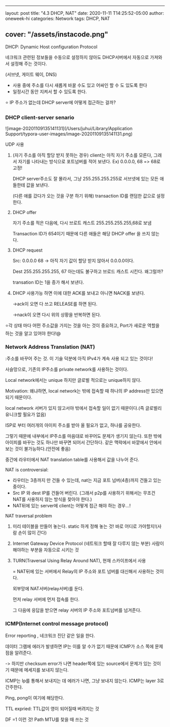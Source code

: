
---
layout: post
title:  "4.3  DHCP,  NAT"
date:   2020-11-11 T14:25:52-05:00
author: oneweek-hi
categories: Network
tags:   DHCP, NAT

cover:  "/assets/instacode.png"
---


DHCP: Dynamic Host configuration Protocol

네크워크 관련된 정보들을 수동으로 설정하지 않아도 DHCP서버에서 자동으로 가져와서 설정해 주는 것이다.

(서브넷, 게이트 웨이, DNS)

- 사용 중에 주소를 다시 새롭게 바꿀 수도 있고 어싸인 할 수 도 있도록 한다
- 일정시간 동안 지켜서 할 수 있도록 한다.



:star: IP 주소가 없는데 DHCP server에 어떻게 접근하는 걸까?

### DHCP client-server senario

![image-20201109135141131](/Users/juhui/Library/Application Support/typora-user-images/image-20201109135141131.png)

UDP 사용

1. (자기 주소를 아직 할당 받지 못하는 경우) client는 아직 자기 주소를 모른다, 그래서 자기를 나타내는 방식으로 포트넘버를 적어 보낸다. Ex) 0.0.0.0, 68             => 68로 고정!

   DHCP server주소도 잘 몰라서, 그냥 255.255.255.255로 서브넷에 있는 모든 애들한테 값을 보낸다.

   (다른 애를 갔다가 오는 것을 구분 하기 위해) transaction ID를 랜덤한 값으로 설정한다. 

2. DHCP offer

   자기 주소를 적은 다음에, 다시 브로트 캐스트 255.255.255.255,68로 보냄

   Transaction ID가 654이기 때문에 다른 애들은 해당 DHCP offer 을 쓰지 않는다.

3. DHCP request

   Src: 0.0.0.0 68 -> 아직 자기 값이 할당 받지 않아서 0.0.0.0이다.

   Dest 255.255.255.255, 67 아는데도 불구하고 브로드 캐스트 시킨다. 왜그럴까?

   transation ID는 1을 증가 해서 보낸다.

4. DHCP 사용가능 하면 이에 대한 ACK를 보내고 아니면 NACK를 보낸다.

   ->ack이 오면 다 쓰고 RELEASE를 하면 된다.

   ->nack이 오면 다시 위의 상황을 반복하면 된다.



:star:각 상태 마다 어떤 주소값을 가지는 것을 아는 것이 중요하고, Port가 새로운 역할을 하는 것을 알고 있어야 한다!@



### Network Address Translation (NAT)

:주소를 바꾸어 주는 것. 이 기술 덕분에 아직 IPv4가 계속 사용 되고 있는 것이다!

사슬망으로, 기존의 IP주소를 private network를 사용하는 것이다. 

 Local network에서는 unique 하지만 글로벌 적으로는 unique하지 않다.



Motivation: 왜냐하면, local network는 밖에 접속할 때 하나의 IP address만 있으면 되기 때문이다.

local network 서버가 있지 않고서야 밖에서 접속할 일이 없기 때문이다.(즉 글로벌리 유니크할 필요가 없음)

ISP로 부터 여러개의 아이피 주소를 받아 올 필요가 없고, 하나를 공유한다.

그렇기 때문에 내부에서 IP주소를 마음대로 바꾸어도 문제가 생기지 않는다. 또한 밖에 아이피를 바꾸는 것도 하나만 바꾸면 되어서 간단하다. 같은 맥락에서 바깥에서 안에서 보는 것이 불가능하다.(안전에 좋음)



중간에 라우터에서 NAT translation table를 사용해서 값을 나누어 준다. 



NAT is controversial:

- 라우터는 3층까지 만 건들 수 있는데, nat는 지금 포트 넘버(4층)까지 건들고 있는 중이다.
-  Src IP 와 dest IP를 건들어 버린다. (그래서 p2p를 사용하기 위해서는 무조건 NAT를 사용하지 않는 방식을 찾아야 한다.)
- NAT뒤에 있는 server에 client는 어떻게 접근 해야 하는 경우...!



NAT traversal problem

1. 미리 테이블을 만들어 놓는다. static 하게 정해 놓는 것! 바로 어디로 가야할지!(사람 손이 많이 간다)

2. Internet Gateway Device Protocol (네트워크 할때 잘 다루지 않는 부분)  사람이 해야하는 부분을 자동으로 시키는 것

3. TURN(Traversal Using Relay Around NAT), 현재 스카이프에서 사용

    = NAT뒤에 있는 서버에서  Relay의 IP 주소와 포트 넘버를 대신해서 사용하는 것이다.

   외부망에 NAT서버(relay서버)를 둔다. 

   먼저 relay 서버에 먼저 접속를 한다. 

   그 다음에 응답을 받으면 relay 서버의 IP 주소와 포트넘버를 넘겨준다.    



### ICMP(Internet control message protocol)

Error reporting , 네크워크 진단 같은 일을 한다. 

데이터 그램에 에러가 발생하면 IP는 이를 알 수가 없기 때문에 ICMP가 소스 쪽에 문제점을 알려준다. 

-> 하지만 checksum error가 나면 header쪽에 있는 source에서 문제가 있는 것이기 때문에 메세지를 보내지 않는다.

ICMP는 Ip를 통해서 보내지는 데 에러가 나면, 그냥 보내지 않는다. ICMP는 layer 3로 간주한다. 

Ping, pong이 여기에 해당한다.

TTL expried: TTL값이 영이 되어질때 버려지는 것

DF =1 이런 것! Path MTU를 찾을 때 쓰는 것

  

